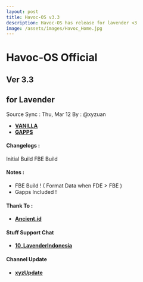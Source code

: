 ```yaml
---
layout: post
title: Havoc-OS v3.3
description: Havoc-OS has release for lavender <3
image: /assets/images/Havoc_Home.jpg
---
```


# Havoc-OS Official
## Ver 3.3
## for Lavender
Source Sync : Thu, Mar 12
By : @xyzuan

 * [**VANILLA**](https://sourceforge.net/projects/havoc-os/files/lavender/Havoc-OS-v3.3-20200312-lavender-Official.zip/download)
 * [**GAPPS**](https://sourceforge.net/projects/havoc-os/files/lavender/Havoc-OS-v3.3-20200312-lavender-Official-GApps.zip/download)

#### Changelogs :

Initial Build
FBE Build

#### Notes :
 * FBE Build ! ( Format Data when FDE > FBE )
 * Gapps Included !

#### Thank To :
 *  [**Ancient.id**](https://t.me/ancientid)

#### Stuff Support Chat
 * [**10_LavenderIndonesia**](https://t.me/android10_LavenderIndonesia)

#### Channel Update
 * [**xyzUpdate**](https://t.me/xyzUpdate)
